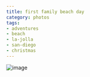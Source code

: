 ```yaml
---
title: first family beach day
category: photos
tags:
- adventures
- beach
- la-jolla
- san-diego
- christmas
---
```

![image](https://pics.anthonyrussano.com/i/b2a8a192-79e6-458b-94f6-194c9c60ed43.jpg)
